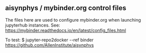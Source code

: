 aisynphys / mybinder.org control files
--------------------------------------

The files here are used to configure mybinder.org when launching jupyterhub instances.
See: https://mybinder.readthedocs.io/en/latest/config_files.html

To test:
  $ jupyter-repo2docker --ref binder https://github.com/AllenInstitute/aisynphys